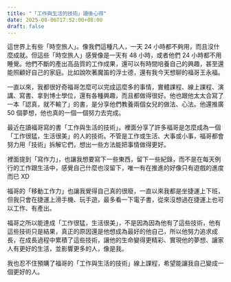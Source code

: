 ```yaml
---
title: "「工作與生活的技術」讀後心得"
date: 2025-08-06T17:52:00+08:00
draft: false
---
```


這世界上有些「時空旅人」。像我們這種凡人，一天 24 小時都不夠用，而且沒什麼成就。但這些「時空旅人」感覺像是一天有 48 小時，或者他們 24 小時都不用睡覺。他們不斷的產出高品質的工作成果，還可以有時間培養自己的興趣，甚至還能照顧好自己的家庭。比如說吹著魔笛的浮士德，還有我今天想聊的福哥王永福。

<!--more-->

一直以來，我都很好奇福哥怎麼可以完成這麼多的事情，實體課程、線上課程、演講、寫書、拿到博士學位，還有各種興趣，而且都做得很好。他也跟他太太合寫了一本「認真，就不輸了」的書，是分享他們教養兩個女兒的做法、心法。他還推廣 50 個夢想，他也真的一個一個努力去完成。

最近在讀福哥寫的書「工作與生活的技術」。裡面分享了許多福哥是怎麼成為一個「工作很猛，生活很美」的人的技術。不管是工作或生活、大事或小事，福哥都會努力用「技術」拆解它們，想出一些方法能把事情做得更好。

裡面提到「寫作力」，也讓我想要寫下一些東西，留下一些紀錄，而不是在每天例行的工作跟生活中，感覺自己什麼也沒留下，唯一有在推進的好像只有遊戲的進度而已 XD

福哥的「移動工作力」也讓我覺得自己真的很廢，一直以來我都是坐捷運上下班，但我只會在捷運上滑手機、玩手遊，最多看一下電子書，從來沒想過在捷運上也可以工作、有產出。

福哥之所以能達成「工作很猛，生活很美」，不是因為因為他有了這些技術，他有這些技術只是結果，真正的原因還是他想成為最好的他自己，所以他努力追求成長，在成長過程中累積了這些技術，讓他的生命變得更精彩、實現他的夢想、讓家人有更好的生活，並影響更多的人，像是我。

我也忍不住預購了福哥的「工作與生活的技術」線上課程，希望能讓我自己變成一個更好的人。

